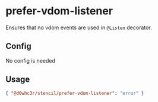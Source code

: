 # prefer-vdom-listener

Ensures that no vdom events are used in `@Listen` decorator.

## Config

No config is needed

## Usage

```json
{ "@d0whc3r/stencil/prefer-vdom-listener": "error" }
```
